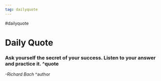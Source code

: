 ```yaml
---
tag: dailyquote
---
```


#dailyquote

# Daily Quote

### Ask yourself the secret of your success. Listen to your answer and practice it. ^quote
*-Richard Bach* ^author
